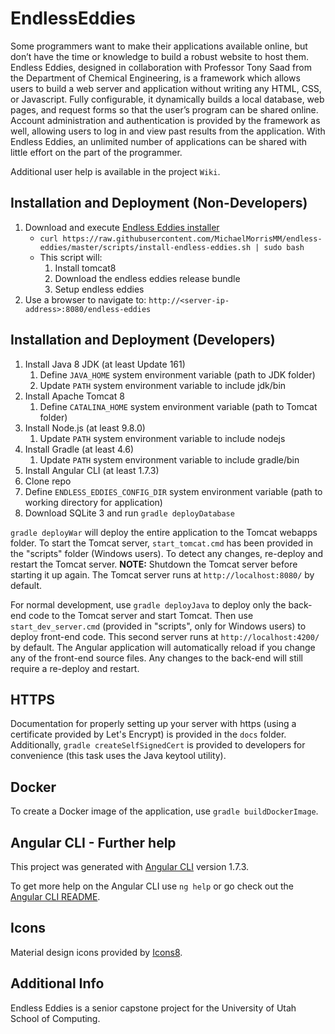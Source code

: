 # EndlessEddies
Some programmers want to make their applications available online, but don’t have the time or knowledge to build a robust website to host them.  Endless Eddies, designed in collaboration with Professor Tony Saad from the Department of Chemical Engineering, is a framework which allows users to build a web server and application without writing any HTML, CSS, or Javascript.  Fully configurable, it dynamically builds a local database, web pages, and request forms so that the user’s program can be shared online. Account administration and authentication is provided by the framework as well, allowing users to log in and view past results from the application.  With Endless Eddies, an unlimited number of applications can be shared with little effort on the part of the programmer.

Additional user help is available in the project `Wiki`.

## Installation and Deployment (Non-Developers)
1. Download and execute [Endless Eddies installer](https://github.com/MichaelMorrisMM/endless-eddies/blob/master/scripts/install-endless-eddies.sh)
    - `curl https://raw.githubusercontent.com/MichaelMorrisMM/endless-eddies/master/scripts/install-endless-eddies.sh | sudo bash`
    - This script will:
      1. Install tomcat8
      1. Download the endless eddies release bundle
      1. Setup endless eddies
1. Use a browser to navigate to: `http://<server-ip-address>:8080/endless-eddies`

## Installation and Deployment (Developers)
1. Install Java 8 JDK (at least Update 161)
    1. Define `JAVA_HOME` system environment variable (path to JDK folder)
    2. Update `PATH` system environment variable to include jdk/bin
2. Install Apache Tomcat 8
    1. Define `CATALINA_HOME` system environment variable (path to Tomcat folder)
3. Install Node.js (at least 9.8.0)
    1. Update `PATH` system environment variable to include nodejs
4. Install Gradle (at least 4.6)
    1. Update `PATH` system environment variable to include gradle/bin
5. Install Angular CLI (at least 1.7.3)
6. Clone repo
7. Define `ENDLESS_EDDIES_CONFIG_DIR` system environment variable (path to working directory for application)
8. Download SQLite 3 and run `gradle deployDatabase`

`gradle deployWar` will deploy the entire application to the Tomcat webapps folder. 
To start the Tomcat server, `start_tomcat.cmd` has been provided in the "scripts" folder (Windows users). 
To detect any changes, re-deploy and restart the Tomcat server. 
**NOTE:** Shutdown the Tomcat server before starting it up again. 
The Tomcat server runs at `http://localhost:8080/` by default.

For normal development, use `gradle deployJava` to deploy only the back-end code to the Tomcat server and start Tomcat.
Then use `start_dev_server.cmd` (provided in "scripts", only for Windows users) to deploy front-end code. 
This second server runs at `http://localhost:4200/` by default. 
The Angular application will automatically reload if you change any of the front-end source files. Any changes to the back-end will still require a re-deploy and restart.

## HTTPS
Documentation for properly setting up your server with https (using a certificate provided by Let's Encrypt) is provided in the `docs` folder. Additionally, `gradle createSelfSignedCert` is provided to developers for convenience (this task uses the Java keytool utility).

## Docker
To create a Docker image of the application, use `gradle buildDockerImage`.

## Angular CLI - Further help
This project was generated with [Angular CLI](https://github.com/angular/angular-cli) version 1.7.3.

To get more help on the Angular CLI use `ng help` or go check out the [Angular CLI README](https://github.com/angular/angular-cli/blob/master/README.md).

## Icons
Material design icons provided by [Icons8](https://icons8.com/icon/new-icons/material).

## Additional Info
Endless Eddies is a senior capstone project for the University of Utah School of Computing.
